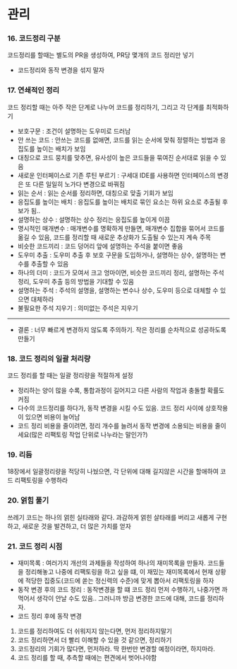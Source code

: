 # 관리

### 16. 코드정리 구분
코드정리를 할때는 별도의 PR을 생성하여, PR당 몇개의 코드 정리만 넣기
- 코드정리와 동작 변경을 섞지 말자

### 17. 연쇄적인 정리
코드 정리할 때는 아주 작은 단계로 나누어 코드를 정리하기, 그리고 각 단계를 최적화하기

* 보호구문 : 조건이 설명하는 도우미로 드러남
* 안 쓰는 코드 : 안쓰는 코드를 없애면, 코드를 읽는 순서에 맞춰 정렬하는 방법과 응집도를 높이는 배치가 보임
* 대칭으로 코드 뭉치를 맞추면, 유사성이 높은 코드들을 묶여진 순서대로 읽을 수 있음
* 새로운 인터페이스로 기존 루틴 부르기 : 구세대 IDE를 사용하면 인터페이스의 변경은 또 다른 일일히 노가다 변경으로 바꿔짐
* 읽는 순서 : 읽는 순서를 정리하면, 대칭으로 맞출 기회가 보임
* 응집도를 높이는 배치 : 응집도를 높이는 배치로 묶인 요소는 하위 요소로 추출될 후보가 됨..
* 설명하는 상수 : 설명하는 상수 정리는 응집도를 높이게 이끔
* 명시적인 매개변수 : 매개변수를 명확하게 만들면, 매개변수 집합을 묶어서 코드를 옮길 수 있음, 코드를 정리할 때 새로운 추상화가 도출될 수 있는지 계속 주목
* 비슷한 코드끼리 : 코드 덩어리 앞에 설명하는 주석을 붙이면 좋음
* 도우미 추출 : 도우미 추출 후 보호 구문을 도입하거나, 설명하는 상수, 설명하는 변수를 추출할 수 있음
* 하나의 더미 : 코드가 모여서 크고 엉마이면, 비슷한 코드끼리 정리, 설명하는 주석 정리, 도우미 추출 등의 방법을 기대할 수 있음
* 설명하는 주석 : 주석의 설명을, 설명하는 변수나 상수, 도우미 등으로 대체할 수 있으면 대체하라
* 불필요한 주석 지우기 : 의미없는 주석은 지우기
---
* 결론 : 너무 빠르게 변경하지 않도록 주의하기. 작은 정리를 순차적으로 성공하도록 만들기

### 18. 코드 정리의 일괄 처리량
코드 정리를 할 때는 일괄 정리량을 적절하게 설정
* 정리하는 양이 많을 수록, 통합과정이 길어지고 다른 사람의 작업과 충돌할 확률도 커짐
* 다수의 코드정리를 하다가, 동작 변경을 시킬 수도 있음. 코드 정리 사이에 상호작용이 있으면 비용이 늘어남
* 코드 정리 비용을 줄이려면, 정리 개수를 늘려서 동작 변경에 소용되는 비용을 줄이세요(많은 리팩토링 작업 단위로 나누라는 말인가?)

### 19. 리듬

18장에서 일괄정리량을 적당히 나눴으면, 각 단위에 대해 길지않은 시간을 할애하여 코드 리팩토링을 수행하라

### 20. 얽힘 풀기
쓰레기 코드는 하나의 얽힌 실타래와 같다. 과감하게 얽힌 살타래를 버리고 새롭게 구현하고, 새로운 것을 발견하고, 더 많은 가치를 얻자

### 21. 코드 정리 시점
* 재미목록 : 여러가지 개선의 과제들을 작성하여 하나의 재미목록을 만들자. 코드들을 정리해놓고 나중에 리팩토링을 하고 싶을 떄, 이 재밌는 재미목록에서 현재 상황에 적당한 집중도(코드에 쏟는 정신력의 수준)에 맞게 뽑아서 리팩토링을 하자
* 동작 변경 후의 코드 정리 : 동작변경을 할 떄 코드 정리 먼저 수행하기, 나중가면 까먹어서 생각이 안날 수도 있음.. 그러니까 방금 변경한 코드에 대해, 코드를 정리하자.
* 코드 정리 후에 동작 변경
1) 코드를 정리하여도 더 쉬워지지 않는다면, 먼저 정리하지말기
2) 코드 정리하면서 더 빨리 이해할 수 있을 것 같으면, 정리하기
3) 코드정리의 기회가 많다면, 먼저하라. 딱 한번만 변경할 예정이라면, 하지마라.
4) 코드 정리를 할 때, 추측할 때에는 편견에서 벗어나야함
